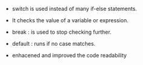 - switch is used instead of many if-else statements.

- It checks the value of a variable or expression.

- break : is used to stop checking further.

- default : runs if no case matches.
- enhacened and improved the code readability 